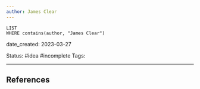 ```yaml
---
author: James Clear
---
```


```dataview
LIST
WHERE contains(author, "James Clear")
```

date_created: 2023-03-27

Status: #idea #incomplete
Tags:


---
## References
